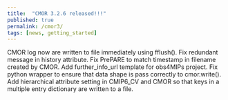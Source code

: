 ```yaml
---
title:  "CMOR 3.2.6 released!!!"
published: true
permalink: /cmor3/
tags: [news, getting_started]
---
```


CMOR log now are written to file immediately using fflush(). Fix redundant message in history attribute.  Fix PrePARE to match timestamp in filename created by CMOR.  Add further_info_url template for obs4MIPs project.  Fix python wrapper to ensure that data shape is pass correctly to cmor.write().  Add hierarchical attribute setting in CMIP6_CV and CMOR so that keys in a multiple entry dictionary are written to a file.


